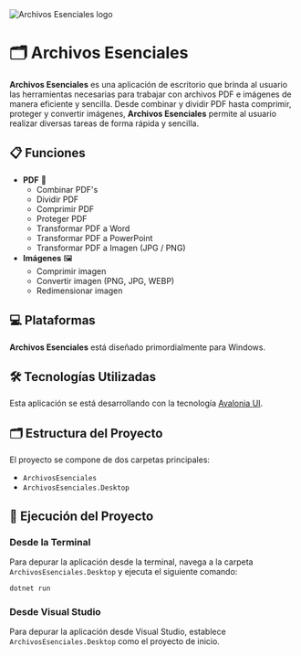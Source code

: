 <picture>
  <source media="(prefers-color-scheme: dark)" srcset="https://raw.githubusercontent.com/francids/ArchivosEsenciales/master/LogoBannerDark.png">
  <source media="(prefers-color-scheme: light)" srcset="https://raw.githubusercontent.com/francids/ArchivosEsenciales/master/LogoBannerLight.png">
  <img alt="Archivos Esenciales logo" src="https://raw.githubusercontent.com/francids/ArchivosEsenciales/master/images/LogoBannerLight.png">
</picture>

# 🗂️ Archivos Esenciales

**Archivos Esenciales** es una aplicación de escritorio que brinda al usuario las herramientas necesarias para trabajar con archivos PDF e imágenes de manera eficiente y sencilla. Desde combinar y dividir PDF hasta comprimir, proteger y convertir imágenes, **Archivos Esenciales** permite al usuario realizar diversas tareas de forma rápida y sencilla.

## 📋 Funciones

- **PDF** 📄
  - Combinar PDF's
  - Dividir PDF
  - Comprimir PDF
  - Proteger PDF
  - Transformar PDF a Word
  - Transformar PDF a PowerPoint
  - Transformar PDF a Imagen (JPG / PNG)
- **Imágenes** 🖼️
  - Comprimir imagen
  - Convertir imagen (PNG, JPG, WEBP)
  - Redimensionar imagen

## 💻 Plataformas

**Archivos Esenciales** está diseñado primordialmente para Windows.

## 🛠️ Tecnologías Utilizadas

Esta aplicación se está desarrollando con la tecnología [Avalonia UI](https://avaloniaui.net/).

## 🗂️ Estructura del Proyecto

El proyecto se compone de dos carpetas principales:

- `ArchivosEsenciales`
- `ArchivosEsenciales.Desktop`

## 🚀 Ejecución del Proyecto

### Desde la Terminal

Para depurar la aplicación desde la terminal, navega a la carpeta `ArchivosEsenciales.Desktop` y ejecuta el siguiente comando:

```bash
dotnet run
```

### Desde Visual Studio

Para depurar la aplicación desde Visual Studio, establece `ArchivosEsenciales.Desktop` como el proyecto de inicio.
